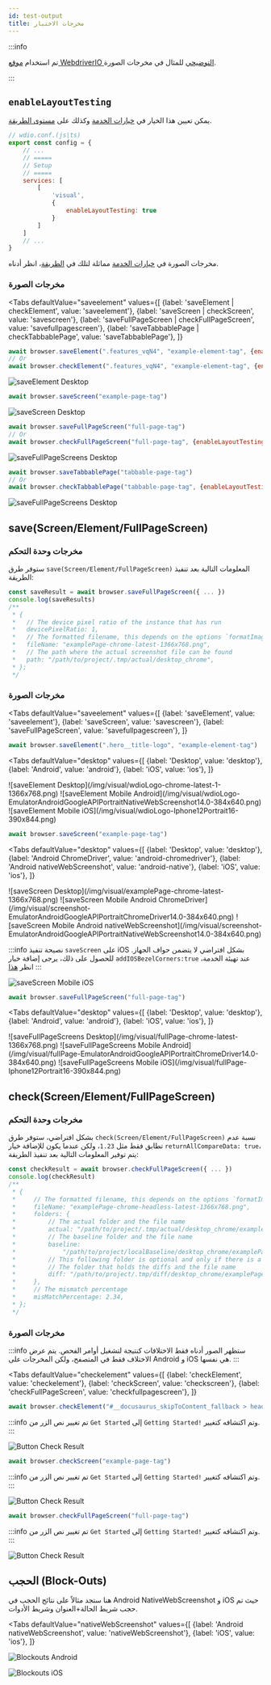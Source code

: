 ```yaml
---
id: test-output
title: مخرجات الاختبار
---
```


:::info

تم استخدام [موقع WebdriverIO التوضيحي](https://guinea-pig.webdriver.io/image-compare.html) للمثال في مخرجات الصورة.

:::

## `enableLayoutTesting`

يمكن تعيين هذا الخيار في [خيارات الخدمة](./service-options#enablelayouttesting) وكذلك على [مستوى الطريقة](./method-options).

```js
// wdio.conf.(js|ts)
export const config = {
    // ...
    // =====
    // Setup
    // =====
    services: [
        [
            'visual',
            {
                enableLayoutTesting: true
            }
        ]
    ]
    // ...
}
```

مخرجات الصورة في [خيارات الخدمة](./service-options#enablelayouttesting) مماثلة لتلك في [الطريقة](./method-options)، انظر أدناه.

### مخرجات الصورة

<Tabs
    defaultValue="saveelement"
    values={[
        {label: 'saveElement | checkElement', value: 'saveelement'},
        {label: 'saveScreen | checkScreen', value: 'savescreen'},
        {label: 'saveFullPageScreen | checkFullPageScreen', value: 'savefullpagescreen'},
        {label: 'saveTabbablePage | checkTabbablePage', value: 'saveTabbablePage'},
    ]}
>
<TabItem value="saveelement">

```js
await browser.saveElement(".features_vqN4", "example-element-tag", {enableLayoutTesting: true})
// Or
await browser.checkElement(".features_vqN4", "example-element-tag", {enableLayoutTesting: true})
```

![saveElement Desktop](/img/visual/layout-element-local-chrome-latest-1366x768.png)

</TabItem>

<TabItem value="savescreen">

```js
await browser.saveScreen("example-page-tag")
```

![saveScreen Desktop](/img/visual/layout-viewportScreenshot-chrome-latest-1366x768.png)

</TabItem>

<TabItem value="savefullpagescreen">

```js
await browser.saveFullPageScreen("full-page-tag")
// Or
await browser.checkFullPageScreen("full-page-tag", {enableLayoutTesting: true})
```

![saveFullPageScreens Desktop](/img/visual/layout-fullPage-chrome-latest-1366x768.png)

</TabItem>

<TabItem value="saveTabbablePage">

```js
await browser.saveTabbablePage("tabbable-page-tag")
// Or
await browser.checkTabbablePage("tabbable-page-tag", {enableLayoutTesting: true})
```

![saveFullPageScreens Desktop](/img/visual/layout-tabbable-chrome-latest-1366x768.png)

</TabItem>
</Tabs>


## save(Screen/Element/FullPageScreen)

### مخرجات وحدة التحكم

ستوفر طرق `save(Screen/Element/FullPageScreen)` المعلومات التالية بعد تنفيذ الطريقة:

```js
const saveResult = await browser.saveFullPageScreen({ ... })
console.log(saveResults)
/**
 * {
 *   // The device pixel ratio of the instance that has run
 *   devicePixelRatio: 1,
 *   // The formatted filename, this depends on the options `formatImageName`
 *   fileName: "examplePage-chrome-latest-1366x768.png",
 *   // The path where the actual screenshot file can be found
 *   path: "/path/to/project/.tmp/actual/desktop_chrome",
 * };
 */
```

### مخرجات الصورة

<Tabs
    defaultValue="saveelement"
    values={[
        {label: 'saveElement', value: 'saveelement'},
        {label: 'saveScreen', value: 'savescreen'},
        {label: 'saveFullPageScreen', value: 'savefullpagescreen'},
    ]}
>
<TabItem value="saveelement">

```js
await browser.saveElement(".hero__title-logo", "example-element-tag")
```

<Tabs
    defaultValue="desktop"
    values={[
        {label: 'Desktop', value: 'desktop'},
        {label: 'Android', value: 'android'},
        {label: 'iOS', value: 'ios'},
    ]}
>
<TabItem value="desktop">
![saveElement Desktop](/img/visual/wdioLogo-chrome-latest-1-1366x768.png)
</TabItem>
<TabItem value="android">
![saveElement Mobile Android](/img/visual/wdioLogo-EmulatorAndroidGoogleAPIPortraitNativeWebScreenshot14.0-384x640.png)
</TabItem>
<TabItem value="ios">
![saveElement Mobile iOS](/img/visual/wdioLogo-Iphone12Portrait16-390x844.png)
</TabItem>
</Tabs>
</TabItem>

<TabItem value="savescreen">

```js
await browser.saveScreen("example-page-tag")
```

<Tabs
    defaultValue="desktop"
    values={[
        {label: 'Desktop', value: 'desktop'},
        {label: 'Android ChromeDriver', value: 'android-chromedriver'},
        {label: 'Android nativeWebScreenshot', value: 'android-native'},
        {label: 'iOS', value: 'ios'},
    ]}
>
<TabItem value="desktop">
![saveScreen Desktop](/img/visual/examplePage-chrome-latest-1366x768.png)
</TabItem>
<TabItem value="android-chromedriver">
![saveScreen Mobile Android ChromeDriver](/img/visual/screenshot-EmulatorAndroidGoogleAPIPortraitChromeDriver14.0-384x640.png)
</TabItem>
<TabItem value="android-native">
![saveScreen Mobile Android nativeWebScreenshot](/img/visual/screenshot-EmulatorAndroidGoogleAPIPortraitNativeWebScreenshot14.0-384x640.png)
</TabItem>
<TabItem value="ios">

:::info نصيحة
تنفيذ `saveScreen` على iOS بشكل افتراضي لا يتضمن حواف الجهاز. للحصول على ذلك، يرجى إضافة خيار `addIOSBezelCorners:true` عند تهيئة الخدمة، انظر [هذا](./service-options#addiosbezelcorners)
:::

![saveScreen Mobile iOS](/img/visual/screenshot-Iphone12Portrait15-390x844.png)
</TabItem>
</Tabs>
</TabItem>

<TabItem value="savefullpagescreen">

```js
await browser.saveFullPageScreen("full-page-tag")
```

<Tabs
    defaultValue="desktop"
    values={[
        {label: 'Desktop', value: 'desktop'},
        {label: 'Android', value: 'android'},
        {label: 'iOS', value: 'ios'},
    ]}
>
<TabItem value="desktop">
![saveFullPageScreens Desktop](/img/visual/fullPage-chrome-latest-1366x768.png)
</TabItem>
<TabItem value="android">
![saveFullPageScreens Mobile Android](/img/visual/fullPage-EmulatorAndroidGoogleAPIPortraitChromeDriver14.0-384x640.png)
</TabItem>
<TabItem value="ios">
![saveFullPageScreens Mobile iOS](/img/visual/fullPage-Iphone12Portrait16-390x844.png)
</TabItem>
</Tabs>
</TabItem>
</Tabs>

## check(Screen/Element/FullPageScreen)

### مخرجات وحدة التحكم

بشكل افتراضي، ستوفر طرق `check(Screen/Element/FullPageScreen)` نسبة عدم تطابق فقط مثل `1.23`، ولكن عندما يكون للإضافة خيار `returnAllCompareData: true`، يتم توفير المعلومات التالية بعد تنفيذ الطريقة:

```js
const checkResult = await browser.checkFullPageScreen({ ... })
console.log(checkResult)
/**
 * {
 *     // The formatted filename, this depends on the options `formatImageName`
 *     fileName: "examplePage-chrome-headless-latest-1366x768.png",
 *     folders: {
 *         // The actual folder and the file name
 *         actual: "/path/to/project/.tmp/actual/desktop_chrome/examplePage-chrome-headless-latest-1366x768.png",
 *         // The baseline folder and the file name
 *         baseline:
 *             "/path/to/project/localBaseline/desktop_chrome/examplePage-chrome-headless-latest-1366x768.png",
 *         // This following folder is optional and only if there is a mismatch
 *         // The folder that holds the diffs and the file name
 *         diff: "/path/to/project/.tmp/diff/desktop_chrome/examplePage-chrome-headless-latest-1366x768.png",
 *     },
 *     // The mismatch percentage
 *     misMatchPercentage: 2.34,
 * };
 */
```

### مخرجات الصورة

:::info
ستظهر الصور أدناه فقط الاختلافات كنتيجة لتشغيل أوامر الفحص. يتم عرض الاختلاف فقط في المتصفح، ولكن المخرجات على Android و iOS هي نفسها.
:::

<Tabs
    defaultValue="checkelement"
    values={[
        {label: 'checkElement', value: 'checkelement'},
        {label: 'checkScreen', value: 'checkscreen'},
        {label: 'checkFullPageScreen', value: 'checkfullpagescreen'},
    ]}
>
<TabItem value="checkelement">

```js
await browser.checkElement("#__docusaurus_skipToContent_fallback > header > div > div.buttons_pzbO > a:nth-child(1)", "example-element-tag")
```

:::info
تم تغيير نص الزر من `Get Started` إلى `Getting Started!` وتم اكتشافه كتغيير.
:::

![Button Check Result](/img/visual/button-check.png)
</TabItem>

<TabItem value="checkscreen">

```js
await browser.checkScreen("example-page-tag")
```

:::info
تم تغيير نص الزر من `Get Started` إلى `Getting Started!` وتم اكتشافه كتغيير.
:::

![Button Check Result](/img/visual/screen-check.png)

</TabItem>

<TabItem value="checkfullpagescreen">

```js
await browser.checkFullPageScreen("full-page-tag")
```

:::info
تم تغيير نص الزر من `Get Started` إلى `Getting Started!` وتم اكتشافه كتغيير.
:::

![Button Check Result](/img/visual/fullpage-check.png)

</TabItem>

</Tabs>

## الحجب (Block-Outs)

هنا ستجد مثالاً على نتائج الحجب في Android NativeWebScreenshot و iOS حيث تم حجب شريط الحالة+العنوان وشريط الأدوات.

<Tabs
    defaultValue="nativeWebScreenshot"
    values={[
        {label: 'Android nativeWebScreenshot', value: 'nativeWebScreenshot'},
        {label: 'iOS', value: 'ios'},
    ]}
>
<TabItem value="nativeWebScreenshot">

![Blockouts Android](/img/visual/android.blockouts.png)

</TabItem>

<TabItem value="ios">

![Blockouts iOS](/img/visual/ios.blockouts.png)

</TabItem>

</Tabs>